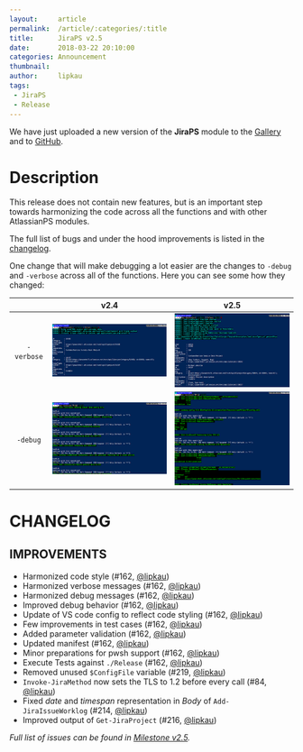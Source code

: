 ```yaml
---
layout:     article
permalink:  /article/:categories/:title
title:      JiraPS v2.5
date:       2018-03-22 20:10:00
categories: Announcement
thumbnail:  
author:     lipkau
tags:
 - JiraPS
 - Release
---
```


We have just uploaded a new version of the **JiraPS** module to the [Gallery](https://www.powershellgallery.com/packages/JiraPS/2.5.0) and to [GitHub](https://github.com/AtlassianPS/JiraPS/tree/v2.5.0).
<!--more-->

# Description

This release does not contain new features, but is an important step towards harmonizing the code across all the functions and with other AtlassianPS modules.

The full list of bugs and under the hood improvements is listed in the [changelog](#changelog).

One change that will make debugging a lot easier are the changes to `-debug` and `-verbose` across all of the functions.
Here you can see some how they changed:

| |v2.4|v2.5|
|:-:|:------:|:------:|
|`-verbose`|[![Old Verbose Messages](/assets/img/2018-03-23-JiraPS-v2.5-JiraPS2.4-verbose_thumbnail.png)](/assets/img/2018-03-23-JiraPS-v2.5-JiraPS2.4-verbose.png)|[![New Verbose Messages](/assets/img/2018-03-23-JiraPS-v2.5-JiraPS2.5-verbose_thumbnail.png)](/assets/img/2018-03-23-JiraPS-v2.5-JiraPS2.5-verbose.png)|
|`-debug`|[![Old Debug Messages](/assets/img/2018-03-23-JiraPS-v2.5-JiraPS2.4-debug_thumbnail.png)](/assets/img/2018-03-23-JiraPS-v2.5-JiraPS2.4-debug.png)|[![New Debug Messages](/assets/img/2018-03-23-JiraPS-v2.5-JiraPS2.5-debug_thumbnail.png)](/assets/img/2018-03-23-JiraPS-v2.5-JiraPS2.5-debug.png)|

# CHANGELOG

## IMPROVEMENTS

- Harmonized code style (#162, [@lipkau][])
- Harmonized verbose messages (#162, [@lipkau][])
- Harmonized debug messages (#162, [@lipkau][])
- Improved debug behavior (#162, [@lipkau][])
- Update of VS code config to reflect code styling (#162, [@lipkau][])
- Few improvements in test cases (#162, [@lipkau][])
- Added parameter validation (#162, [@lipkau][])
- Updated manifest (#162, [@lipkau][])
- Minor preparations for pwsh support (#162, [@lipkau][])
- Execute Tests against `./Release` (#162, [@lipkau][])
- Removed unused `$ConfigFile` variable (#219, [@lipkau][])
- `Invoke-JiraMethod` now sets the TLS to 1.2 before every call (#84, [@lipkau][])
- Fixed _date_ and _timespan_ representation in _Body_ of `Add-JiraIssueWorklog` (#214, [@lipkau][])
- Improved output of `Get-JiraProject` (#216, [@lipkau][])

_Full list of issues can be found in [Milestone v2.5](https://github.com/AtlassianPS/JiraPS/milestone/8)._

<!-- reference-style links -->
  [@alexsuslin]: https://github.com/alexsuslin
  [@axxelG]: https://github.com/axxelG
  [@beaudryj]: https://github.com/beaudryj
  [@brianbunke]: https://github.com/brianbunke
  [@Clijsters]: https://github.com/Clijsters
  [@colhal]: https://github.com/colhal
  [@Dejulia489]: https://github.com/Dejulia489
  [@ebekker]: https://github.com/ebekker
  [@jkknorr]: https://github.com/jkknorr
  [@kittholland]: https://github.com/kittholland
  [@LiamLeane]: https://github.com/LiamLeane
  [@lipkau]: https://github.com/lipkau
  [@lukhase]: https://github.com/lukhase
  [@padgers]: https://github.com/padgers
  [@ThePSAdmin]: https://github.com/ThePSAdmin
